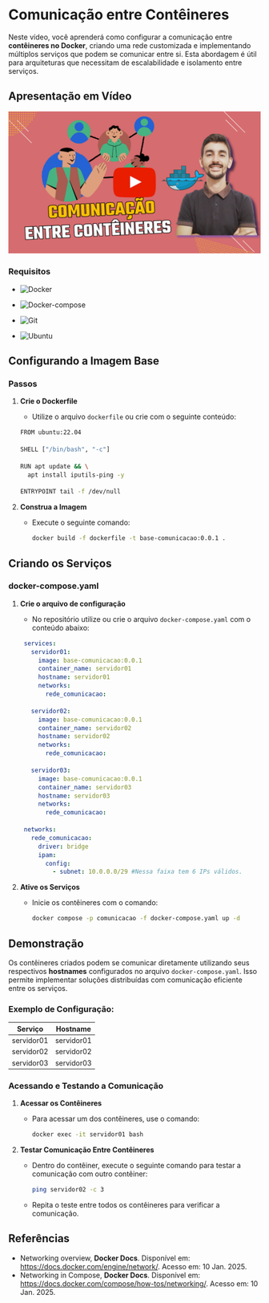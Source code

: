 # Comunicação entre Contêineres

Neste vídeo, você aprenderá como configurar a comunicação entre **contêineres no Docker**, criando uma rede customizada e implementando múltiplos serviços que podem se comunicar entre si. Esta abordagem é útil para arquiteturas que necessitam de escalabilidade e isolamento entre serviços.

<!--
https://www.youtube.com/@renato-coelho
-->

## Apresentação em Vídeo

<p align="center">
  <a href="https://www.youtube.com/@renato-coelho" target="_blank"><img src="imagens/thumbnail/thumbnail-docker-comunicacao-github.png" alt="Vídeo de apresentação"></a>
</p>

### Requisitos

+ ![Docker](https://img.shields.io/badge/Docker-27.4.1-E3E3E3)

+ ![Docker-compose](https://img.shields.io/badge/Docker--compose-1.25.0-E3E3E3)

+ ![Git](https://img.shields.io/badge/Git-2.25.1%2B-E3E3E3)

+ ![Ubuntu](https://img.shields.io/badge/Ubuntu-20.04-E3E3E3)


## Configurando a Imagem Base

### Passos

1. **Crie o Dockerfile**
   - Utilize o arquivo `dockerfile` ou crie com o seguinte conteúdo:

   ```bash
   FROM ubuntu:22.04

   SHELL ["/bin/bash", "-c"]

   RUN apt update && \
     apt install iputils-ping -y

   ENTRYPOINT tail -f /dev/null
   ```

2. **Construa a Imagem**
   - Execute o seguinte comando:
     ```bash
     docker build -f dockerfile -t base-comunicacao:0.0.1 .
     ```

## Criando os Serviços

### docker-compose.yaml

1. **Crie o arquivo de configuração**
   - No repositório utilize ou crie o arquivo `docker-compose.yaml` com o conteúdo abaixo:

   ```yaml
    services:
      servidor01:
        image: base-comunicacao:0.0.1
        container_name: servidor01
        hostname: servidor01
        networks:
          rede_comunicacao:

      servidor02:
        image: base-comunicacao:0.0.1
        container_name: servidor02
        hostname: servidor02
        networks:
          rede_comunicacao:

      servidor03:
        image: base-comunicacao:0.0.1
        container_name: servidor03
        hostname: servidor03
        networks:
          rede_comunicacao:

    networks:
      rede_comunicacao:
        driver: bridge
        ipam:
          config:
            - subnet: 10.0.0.0/29 #Nessa faixa tem 6 IPs válidos.
   ```

2. **Ative os Serviços**
   - Inicie os contêineres com o comando:
     ```bash
     docker compose -p comunicacao -f docker-compose.yaml up -d
     ```

## Demonstração

Os contêineres criados podem se comunicar diretamente utilizando seus respectivos **hostnames** configurados no arquivo `docker-compose.yaml`. Isso permite implementar soluções distribuídas com comunicação eficiente entre os serviços.

### Exemplo de Configuração:

| Serviço      | Hostname    |
|--------------|-------------|
| servidor01   | servidor01  |
| servidor02   | servidor02  |
| servidor03   | servidor03  |

### Acessando e Testando a Comunicação

1. **Acessar os Contêineres**
   - Para acessar um dos contêineres, use o comando:
     ```bash
     docker exec -it servidor01 bash
     ```

2. **Testar Comunicação Entre Contêineres**
   - Dentro do contêiner, execute o seguinte comando para testar a comunicação com outro contêiner:
     ```bash
     ping servidor02 -c 3
     ```
   - Repita o teste entre todos os contêineres para verificar a comunicação.

## Referências

- Networking overview, **Docker Docs**. Disponível em: <https://docs.docker.com/engine/network/>. Acesso em: 10 Jan. 2025.
- Networking in Compose, **Docker Docs**. Disponível em: <https://docs.docker.com/compose/how-tos/networking/>. Acesso em: 10 Jan. 2025.
